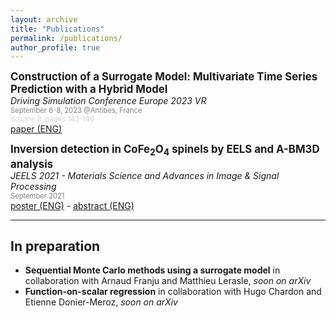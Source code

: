 ```yaml
---
layout: archive
title: "Publications"
permalink: /publications/
author_profile: true
---
```


<span style="font-size:1.2em; ">**Construction of a Surrogate Model: Multivariate Time Series Prediction with a Hybrid Model**</span>  
*Driving Simulation Conference Europe 2023 VR*  
<span style="color:grey; font-size:0.8em; ">September 6-8, 2023 @Antibes, France</span>  
<span style="color:lightgrey; font-size:0.8em; ">Volume 8, pages 143-149</span>  
[paper (ENG)](../files/article_dsc_2023.pdf)

<span style="font-size:1.2em; ">**Inversion detection in CoFe<sub>2</sub>O<sub>4</sub> spinels by EELS and A-BM3D analysis**</span>  
*JEELS 2021 - Materials Science and Advances in Image & Signal Processing*  
<span style="color:grey; font-size:0.8em; ">September 2021</span>  
[poster (ENG)](../files/Poster_JEELS_spinels.pdf) - [abstract (ENG)](../files/jeels2020_abtract.pdf)

***

## In preparation

* **Sequential Monte Carlo methods using a surrogate model** in collaboration with Arnaud Franju and Matthieu Lerasle, *soon on arXiv*
* **Function-on-scalar regression** in collaboration with Hugo Chardon and Etienne Donier-Meroz, *soon on arXiv*
